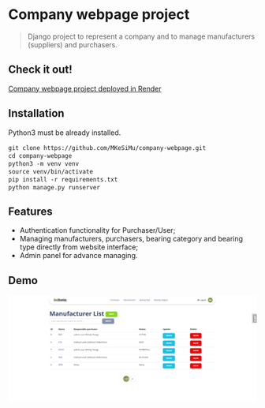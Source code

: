 # Company webpage project
> Django project to represent a company and to manage manufacturers (suppliers) and purchasers.

## Check it out!

[Company webpage project deployed in Render](PASTE_LINK_HERE)

## Installation

Python3 must be already installed.

```shell
git clone https://github.com/MKeSiMu/company-webpage.git
cd company-webpage
python3 -m venv venv
source venv/bin/activate
pip install -r requirements.txt
python manage.py runserver
```

## Features

* Authentication functionality for Purchaser/User;
* Managing manufacturers, purchasers, bearing category and bearing type directly from website interface;
* Admin panel for advance managing.

## Demo

![Website interface](demo.png)